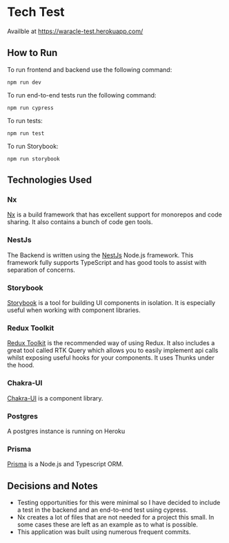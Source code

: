 # Tech Test

Availble at https://waracle-test.herokuapp.com/

## How to Run

To run frontend and backend use the following command:

```
npm run dev
```

To run end-to-end tests run the following command:

```
npm run cypress
```

To run tests:

```
npm run test
```

To run Storybook:

```
npm run storybook
```

## Technologies Used

### Nx

[Nx](https://nx.dev/) is a build framework that has excellent support for monorepos and code sharing. It also contains a bunch of code gen tools.

### NestJs

The Backend is written using the [NestJs](https://nestjs.com/) Node.js framework. This framework fully supports TypeScript and has good tools to assist with separation of concerns.

### Storybook

[Storybook](https://storybook.js.org/) is a tool for building UI components in isolation. It is especially useful when working with component libraries.

### Redux Toolkit

[Redux Toolkit](https://redux-toolkit.js.org/) is the recommended way of using Redux. It also includes a great tool called RTK Query which allows you to easily implement api calls whilst exposing useful hooks for your components. It uses Thunks under the hood.

### Chakra-UI

[Chakra-UI](https://chakra-ui.com/) is a component library.

### Postgres

A postgres instance is running on Heroku

### Prisma

[Prisma](https://www.prisma.io/) is a Node.js and Typescript ORM.

## Decisions and Notes

- Testing opportunities for this were minimal so I have decided to include a test in the backend and an end-to-end test using cypress.
- Nx creates a lot of files that are not needed for a project this small. In some cases these are left as an example as to what is possible.
- This application was built using numerous frequent commits.
